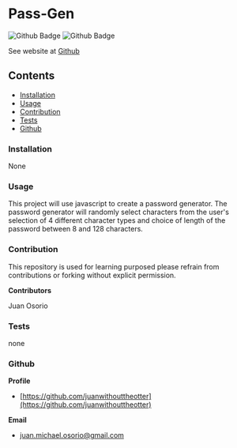 # Pass-Gen
![Github Badge](https://img.shields.io/github/languages/top/juanwithouttheotter/Pass-Gen)
![Github Badge](https://img.shields.io/github/languages/count/juanwithouttheotter/Pass-Gen?color=green)

See website at [Github](https://juanwithouttheotter.github.io/Pass-Gen/)


## Contents
* [Installation](#Installation)
* [Usage](#Usage)
* [Contribution](#Contribution)
* [Tests](#Tests)
* [Github](#Github)

### Installation
None

### Usage
This project will use javascript to create a password generator. 
The password generator will randomly select characters from the user's selection of 4 different character types and choice of length of the password between 8 and 128 characters.

### Contribution

This repository is used for learning purposed please refrain from contributions or forking without explicit permission.

**Contributors**

Juan Osorio

### Tests
none

### Github
**Profile**
* [https://github.com/juanwithouttheotter](https://github.com/juanwithouttheotter)

**Email**
* [juan.michael.osorio@gmail.com](juan.michael.osorio@gmail.com)
